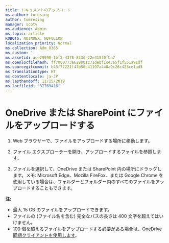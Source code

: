 ```yaml
---
title: ドキュメントのアップロード
ms.author: toresing
author: tomresing
manager: scotv
ms.audience: Admin
ms.topic: article
ROBOTS: NOINDEX, NOFOLLOW
localization_priority: Normal
ms.collection: Adm_O365
ms.custom: ''
ms.assetid: ace29990-1bf3-4378-833d-22e418f0fba7
ms.openlocfilehash: ff7000773a628001c71debf1c4365f1f551a91df
ms.sourcegitcommit: b43f77221f47b50c41197a448a9c26c423ce1ad5
ms.translationtype: HT
ms.contentlocale: ja-JP
ms.lasthandoff: 11/15/2019
ms.locfileid: "37769416"
---
```

# <a name="upload-files-to-onedrive-or-sharepoint"></a>OneDrive または SharePoint にファイルをアップロードする

1. Web ブラウザーで、ファイルをアップロードする場所に移動します。
    
2. ファイル エクスプローラーを開き、アップロードするファイルを参照します。
    
3. ファイルを選択して、OneDrive または SharePoint 内の場所にドラッグします。メモ: Microsoft Edge、Mozilla FireFox、または Google Chrome を使用している場合は、フォルダーとフォルダー内のすべてのファイルをアップロードすることもできます。
    
**注:**

- 最大 15 GB のファイルをアップロードできます。 
- ファイルの (ファイル名を含む) 完全なパスの長さは 400 文字を超えてはいけません。 
- 100 個を超えるファイルをアップロードする必要がある場合は、[OneDrive 同期クライアントを使用します](https://go.microsoft.com/fwlink/?linkid=866427)。 
  

